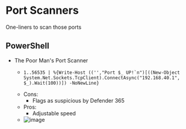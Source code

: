 # Port Scanners
One-liners to scan those ports
## PowerShell
- The Poor Man's Port Scanner
  - ```
    1..56535 | %{Write-Host (('',"Port $_ UP!`n")[((New-Object System.Net.Sockets.TcpClient).ConnectAsync("192.168.40.1", $_).Wait(100))]) -NoNewLine}
    ```
  - Cons:
    - Flags as suspicious by Defender 365
  - Pros:
    - Adjustable speed
  - ![image](https://github.com/user-attachments/assets/13700154-1237-4c5b-b07d-11977bb81f5c)
